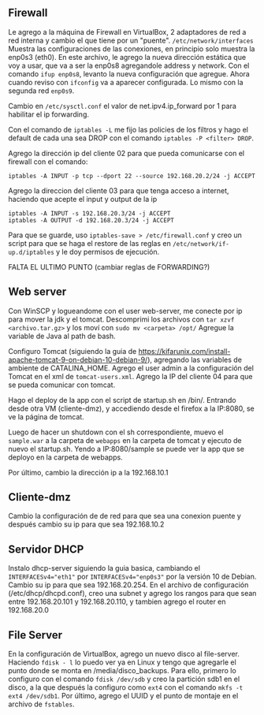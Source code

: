 ## Firewall

Le agrego a la máquina de Firewall en VirtualBox, 2 adaptadores de red a red interna y cambio el que tiene por un "puente".
`/etc/network/interfaces` Muestra las configuraciones de las conexiones,  en principio solo muestra la enp0s3 (eth0).
En este archivo, le agrego la nueva dirección estática que voy a usar, que va a ser la enp0s8 agregandole address y network.
Con el comando `ifup enp0s8`, levanto la nueva configuración que agregue.
Ahora cuando reviso con `ifconfig` va a aparecer configurada.
Lo mismo con la segunda red `enp0s9`.

Cambio en `/etc/sysctl.conf` el valor de net.ipv4.ip_forward por 1 para habilitar el ip forwarding.

Con el comando de `iptables -L` me fijo las policies de los filtros y hago el default de cada una sea DROP con el comando `iptables -P <filter> DROP`.

Agrego la dirección ip del cliente 02 para que pueda comunicarse con el firewall con el comando:

`iptables -A INPUT -p tcp --dport 22 --source 192.168.20.2/24 -j ACCEPT`

Agrego la direccion del cliente 03 para que tenga acceso a internet, haciendo que acepte el input y output de la ip

```
iptables -A INPUT -s 192.168.20.3/24 -j ACCEPT
iptables -A OUTPUT -d 192.168.20.3/24 -j ACCEPT
```

Para que se guarde, uso `iptables-save > /etc/firewall.conf` y creo un script para que se haga el restore de las reglas en `/etc/network/if-up.d/iptables` y le doy permisos de ejecución.



FALTA EL ULTIMO PUNTO (cambiar reglas de FORWARDING?)



## Web server

Con WinSCP y logueandome con el user web-server, me conecte por ip para mover la jdk y el tomcat.
Descomprimi los archivos con `tar xzvf <archivo.tar.gz>` y los moví con `sudo mv <carpeta> /opt/`
Agregue la variable de Java al path de bash.

Configuro Tomcat (siguiendo la guia de https://kifarunix.com/install-apache-tomcat-9-on-debian-10-debian-9/), agregando las variables de ambiente de CATALINA_HOME.
Agrego el user admin a la configuración del Tomcat en el xml de `tomcat-users.xml`.
Agrego la IP del cliente 04 para que se pueda comunicar con tomcat.

Hago el deploy de la app con el script de startup.sh en /bin/. Entrando desde otra VM (cliente-dmz), y accediendo desde el firefox a la IP:8080, se ve la página de tomcat.

Luego de hacer un shutdown con el sh correspondiente, muevo el `sample.war` a la carpeta de `webapps` en la carpeta de tomcat y ejecuto de nuevo el startup.sh.
Yendo a IP:8080/sample se puede ver la app que se deployo en la carpeta de webapps.

Por último, cambio la dirección ip a la 192.168.10.1



## Cliente-dmz

Cambio la configuración de de red para que sea una conexion puente y después cambio su ip para que sea 192.168.10.2



## Servidor DHCP

Instalo dhcp-server siguiendo la guia basica, cambiando el `INTERFACESv4="eth1"` por `INTERFACESv4="enp0s3"` por la versión 10 de Debian. Cambio su ip para que sea 192.168.20.254.
En el archivo de configuración (/etc/dhcp/dhcpd.conf), creo una subnet y agrego los rangos para que sean entre 192.168.20.101 y 192.168.20.110, y tambien agrego el router en 192.168.20.0



## File Server

En la configuración de VirtualBox, agrego un nuevo disco al file-server. Haciendo `fdisk - l` lo puedo ver ya en Linux y tengo que agregarle el punto donde se monta en /media/disco_backups. Para ello, primero lo configuro con el comando `fdisk /dev/sdb` y creo la partición sdb1 en el disco, a la que después la configuro como `ext4` con el comando `mkfs -t ext4 /dev/sdb1`. Por último, agrego el UUID y el punto de montaje en el archivo de `fstables`.
